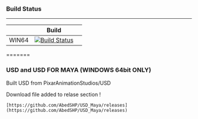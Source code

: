 
### Build Status
------------

|       | Build |  |
| ----- | ------ | --- |
| WIN64 | [![Build Status](https://travis-ci.org/PixarAnimationStudios/USD.svg?branch=master)](https://travis-ci.org/PixarAnimationStudios/USD) | 

=======

### USD and USD FOR MAYA (WINDOWS 64bit ONLY)
Built USD from PixarAnimationStudios/USD

Download file added to relase section !

```
[https://github.com/AbedSHP/USD_Maya/releases](https://github.com/AbedSHP/USD_Maya/releases)

```






